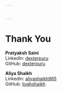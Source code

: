 ```yaml
---


---
```


<h1 id="thank-you">Thank You</h1>
<p><strong>Pratyaksh Saini</strong><br>
LinkedIn: <a href="https://www.linkedin.com/in/dexterpuru/">dexterpuru</a><br>
GitHub: <a href="https://github.com/dexterpuru">dexterpuru</a></p>
<p><strong>Aliya Shaikh</strong><br>
LinkedIn: <a href="https://www.linkedin.com/in/aliyashaikh965/">aliyashaikh965</a><br>
GitHub: <a href="https://github.com/liyahshaikh">liyahshaikh</a></p>

